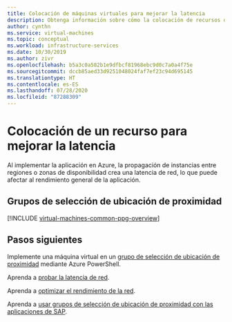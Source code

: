 ```yaml
---
title: Colocación de máquinas virtuales para mejorar la latencia
description: Obtenga información sobre cómo la colocación de recursos de máquina virtual de Azure puede mejorar la latencia.
author: cynthn
ms.service: virtual-machines
ms.topic: conceptual
ms.workload: infrastructure-services
ms.date: 10/30/2019
ms.author: zivr
ms.openlocfilehash: b5a3c0a582b1e9dfbcf81968ebc9d0c7a0a4f75e
ms.sourcegitcommit: dccb85aed33d9251048024faf7ef23c94d695145
ms.translationtype: HT
ms.contentlocale: es-ES
ms.lasthandoff: 07/28/2020
ms.locfileid: "87288309"
---
```

# <a name="co-locate-resource-for-improved-latency"></a>Colocación de un recurso para mejorar la latencia

Al implementar la aplicación en Azure, la propagación de instancias entre regiones o zonas de disponibilidad crea una latencia de red, lo que puede afectar al rendimiento general de la aplicación. 


## <a name="proximity-placement-groups"></a>Grupos de selección de ubicación de proximidad 

[!INCLUDE [virtual-machines-common-ppg-overview](../../../includes/virtual-machines-common-ppg-overview.md)]

## <a name="next-steps"></a>Pasos siguientes

Implemente una máquina virtual en un [grupo de selección de ubicación de proximidad](proximity-placement-groups.md) mediante Azure PowerShell.

Aprenda a [probar la latencia de red](https://aka.ms/TestNetworkLatency?toc=%2fazure%2fvirtual-machines%2fwindows%2ftoc.json).

Aprenda a [optimizar el rendimiento de la red](../../virtual-network/virtual-network-optimize-network-bandwidth.md?toc=%2fazure%2fvirtual-machines%2fwindows%2ftoc.json).  

Aprenda a [usar grupos de selección de ubicación de proximidad con las aplicaciones de SAP](../workloads/sap/sap-proximity-placement-scenarios.md?toc=%2fazure%2fvirtual-machines%2fwindows%2ftoc.json).
